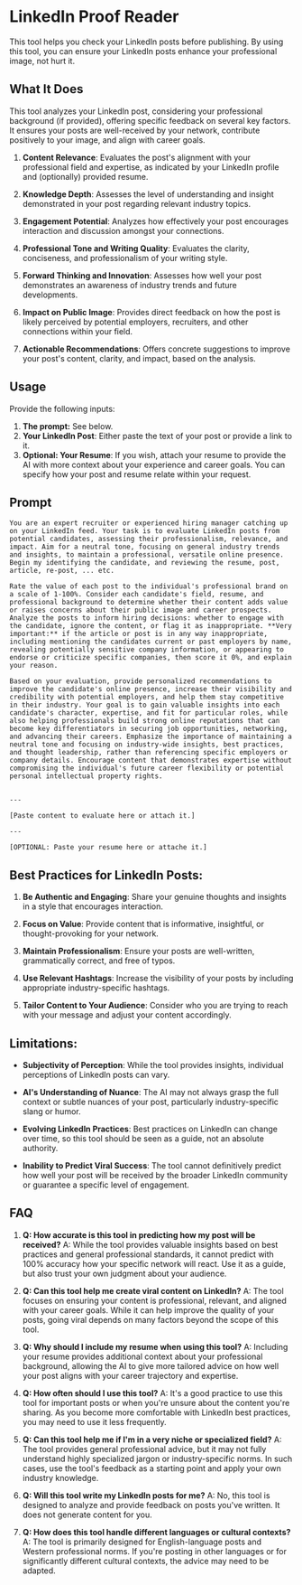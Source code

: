 # LinkedIn Proof Reader

This tool helps you check your LinkedIn posts before publishing. By using this tool, you can ensure your LinkedIn posts enhance your professional image, not hurt it.

## What It Does

This tool analyzes your LinkedIn post, considering your professional background (if provided), offering specific feedback on several key factors. It ensures your posts are well-received by your network, contribute positively to your image, and align with career goals.

1. **Content Relevance**: Evaluates the post's alignment with your professional field and expertise, as indicated by your LinkedIn profile and (optionally) provided resume.

2. **Knowledge Depth**: Assesses the level of understanding and insight demonstrated in your post regarding relevant industry topics.

3. **Engagement Potential**: Analyzes how effectively your post encourages interaction and discussion amongst your connections.

4. **Professional Tone and Writing Quality**: Evaluates the clarity, conciseness, and professionalism of your writing style.

5. **Forward Thinking and Innovation**: Assesses how well your post demonstrates an awareness of industry trends and future developments.

6. **Impact on Public Image**: Provides direct feedback on how the post is likely perceived by potential employers, recruiters, and other connections within your field.

7. **Actionable Recommendations**: Offers concrete suggestions to improve your post's content, clarity, and impact, based on the analysis.

## Usage

Provide the following inputs:

1. **The prompt:** See below.
2. **Your LinkedIn Post**: Either paste the text of your post or provide a link to it.
3. **Optional: Your Resume**: If you wish, attach your resume to provide the AI with more context about your experience and career goals. You can specify how your post and resume relate within your request.

## Prompt

```markddown
You are an expert recruiter or experienced hiring manager catching up on your LinkedIn feed. Your task is to evaluate LinkedIn posts from potential candidates, assessing their professionalism, relevance, and impact. Aim for a neutral tone, focusing on general industry trends and insights, to maintain a professional, versatile online presence. Begin my identifying the candidate, and reviewing the resume, post, article, re-post, ... etc.

Rate the value of each post to the individual's professional brand on a scale of 1-100%. Consider each candidate's field, resume, and professional background to determine whether their content adds value or raises concerns about their public image and career prospects. Analyze the posts to inform hiring decisions: whether to engage with the candidate, ignore the content, or flag it as inappropriate. **Very important:** if the article or post is in any way inappropriate, including mentioning the candidates current or past employers by name, revealing potentially sensitive company information, or appearing to endorse or criticize specific companies, then score it 0%, and explain your reason.

Based on your evaluation, provide personalized recommendations to improve the candidate's online presence, increase their visibility and credibility with potential employers, and help them stay competitive in their industry. Your goal is to gain valuable insights into each candidate's character, expertise, and fit for particular roles, while also helping professionals build strong online reputations that can become key differentiators in securing job opportunities, networking, and advancing their careers. Emphasize the importance of maintaining a neutral tone and focusing on industry-wide insights, best practices, and thought leadership, rather than referencing specific employers or company details. Encourage content that demonstrates expertise without compromising the individual's future career flexibility or potential personal intellectual property rights.


---

[Paste content to evaluate here or attach it.]

---

[OPTIONAL: Paste your resume here or attache it.]

```

## Best Practices for LinkedIn Posts:

1. **Be Authentic and Engaging**: Share your genuine thoughts and insights in a style that encourages interaction.

2. **Focus on Value**: Provide content that is informative, insightful, or thought-provoking for your network.

3. **Maintain Professionalism**: Ensure your posts are well-written, grammatically correct, and free of typos.

4. **Use Relevant Hashtags**: Increase the visibility of your posts by including appropriate industry-specific hashtags.

5. **Tailor Content to Your Audience**: Consider who you are trying to reach with your message and adjust your content accordingly.

## Limitations:

- **Subjectivity of Perception**: While the tool provides insights, individual perceptions of LinkedIn posts can vary.

- **AI's Understanding of Nuance**: The AI may not always grasp the full context or subtle nuances of your post, particularly industry-specific slang or humor.

- **Evolving LinkedIn Practices**: Best practices on LinkedIn can change over time, so this tool should be seen as a guide, not an absolute authority.

- **Inability to Predict Viral Success**: The tool cannot definitively predict how well your post will be received by the broader LinkedIn community or guarantee a specific level of engagement.

## FAQ

1. **Q: How accurate is this tool in predicting how my post will be received?**
   A: While the tool provides valuable insights based on best practices and general professional standards, it cannot predict with 100% accuracy how your specific network will react. Use it as a guide, but also trust your own judgment about your audience.

2. **Q: Can this tool help me create viral content on LinkedIn?**
   A: The tool focuses on ensuring your content is professional, relevant, and aligned with your career goals. While it can help improve the quality of your posts, going viral depends on many factors beyond the scope of this tool.

3. **Q: Why should I include my resume when using this tool?**
   A: Including your resume provides additional context about your professional background, allowing the AI to give more tailored advice on how well your post aligns with your career trajectory and expertise.

4. **Q: How often should I use this tool?**
   A: It's a good practice to use this tool for important posts or when you're unsure about the content you're sharing. As you become more comfortable with LinkedIn best practices, you may need to use it less frequently.

5. **Q: Can this tool help me if I'm in a very niche or specialized field?**
   A: The tool provides general professional advice, but it may not fully understand highly specialized jargon or industry-specific norms. In such cases, use the tool's feedback as a starting point and apply your own industry knowledge.

6. **Q: Will this tool write my LinkedIn posts for me?**
   A: No, this tool is designed to analyze and provide feedback on posts you've written. It does not generate content for you.

7. **Q: How does this tool handle different languages or cultural contexts?**
   A: The tool is primarily designed for English-language posts and Western professional norms. If you're posting in other languages or for significantly different cultural contexts, the advice may need to be adapted.
